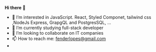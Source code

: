 **Hi there** 👋
- 👀 I’m interested in JavaScript. React, Styled Componet, tailwind css ,NodeJs Express, GrapgQL and PostgresSQL, ...
- 🌱 I’m currently studying full-stack developer
- 💞️ I’m looking to collaborate on IT companies
- 📫 How to reach me: fenderlopes@gmail.com 
- 

<!---
Edy-ux/Edy-ux is a ✨ special ✨ repository because its `README.md` (this file) appears on your GitHub profile.
You can click the Preview link to take a look at your changes.
--->
